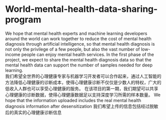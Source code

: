 # World-mental-health-data-sharing-program
We hope that mental health experts and machine learning developers around the world can work together to reduce the cost of mental health diagnosis through artificial intelligence, so that mental health diagnosis is not only the privilege of a few people, but also the vast number of low-income people can enjoy mental health services. In the first phase of the project, we expect to share the mental health diagnosis data so that the mental health data can support the number of samples needed for deep learning.  
我们希望全世界的心理健康专家与机器学习开发者可以合作起来，通过人工智能的方法降低心理健康的诊断成本，使得心理健康诊断不仅仅是少数人的特权，广大的低收入人群也可以享受心理健康的服务。 在该项目的第一期，我们期望可以共享心理健康的诊断数据，使得心理健康数据足以支持深度学习所需的样本数量。
We hope that the information uploaded includes the real mental health diagnosis information after desensitization
我们希望上传的信息包括经过脱敏后的真实的心理健康诊断信息
